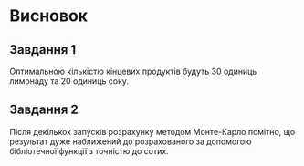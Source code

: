 # Висновок

## Завдання 1
Оптимальною кількістю кінцевих продуктів будуть 30 одиниць лимонаду та 20 одиниць соку.

## Завдання 2
Після декількох запусків розрахунку методом Монте-Карло помітно, що результат дуже наближений до розрахованого
за допомогою бібліотечної функції з точністю до сотих.